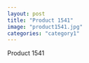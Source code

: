 ```yaml
---
layout: post
title: "Product 1541"
image: "product1541.jpg"
categories: "category1"
---
```

Product 1541

